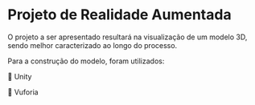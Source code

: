 #  Projeto de Realidade Aumentada
<f2 align = "left">O projeto a ser apresentado resultará na visualização de um modelo 3D, sendo melhor caracterizado ao longo do processo.</f2> 

Para a construção do modelo, foram utilizados:
<p> 📌 Unity </p>
<p> 📌 Vuforia </p>
